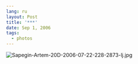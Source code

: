```yaml
---
lang: ru
layout: Post
title: '***'
date: Sep 1, 2006
tags:
  - photos
---
```


![Sapegin-Artem-20D-2006-07-22-228-2873-lj.jpg](upload://Sapegin-Artem-20D-2006-07-22-228-2873-lj.jpg)
